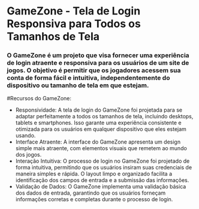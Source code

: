 # GameZone - Tela de Login Responsiva para Todos os Tamanhos de Tela

<h3>
  O GameZone é um projeto que visa fornecer uma experiência de login atraente e responsiva para os usuários de um site de jogos. O objetivo é permitir que os jogadores acessem sua conta de forma fácil e intuitiva, independentemente do dispositivo ou tamanho de tela em que estejam.
</h3>

#Recursos do GameZone:

<ul>
  <li>Responsividade: A tela de login do GameZone foi projetada para se adaptar perfeitamente a todos os tamanhos de tela, incluindo desktops, tablets e smartphones. Isso garante uma experiência consistente e otimizada para os usuários em qualquer dispositivo que eles estejam usando.</li>
  <li>Interface Atraente: A interface do GameZone apresenta um design simple mais  atraente, com elementos visuais que remetem ao mundo dos jogos.</li>
  <li>Interação Intuitiva: O processo de login no GameZone foi projetado de forma intuitiva, permitindo que os usuários insiram suas credenciais de maneira simples e rápida. O layout limpo e organizado facilita a identificação dos campos de entrada e a submissão das informações.</li>
  <li>Validação de Dados: O GameZone implementa uma validação básica dos dados de entrada, garantindo que os usuários forneçam informações corretas e completas durante o processo de login.</li>
</ul>

